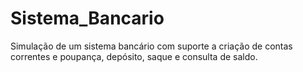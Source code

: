 # Sistema_Bancario
Simulação de um sistema bancário com suporte a criação de contas correntes e poupança, depósito, saque e consulta de saldo.
